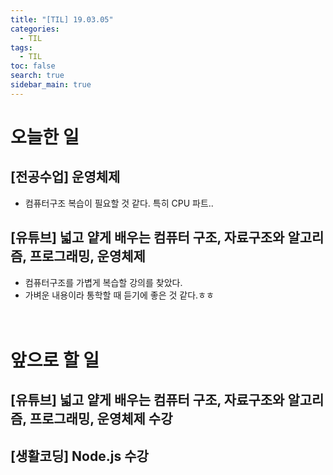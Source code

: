 ```yaml
---
title: "[TIL] 19.03.05"
categories: 
  - TIL
tags: 
  - TIL
toc: false
search: true
sidebar_main: true
---
```


# 오늘한 일

## [전공수업] 운영체제
* 컴퓨터구조 복습이 필요할 것 같다. 특히 CPU 파트..

## [유튜브] 넓고 얕게 배우는 컴퓨터 구조, 자료구조와 알고리즘, 프로그래밍, 운영체제
* 컴퓨터구조를 가볍게 복습할 강의를 찾았다.
* 가벼운 내용이라 통학할 때 듣기에 좋은 것 같다.ㅎㅎ
<br><br><br>


# 앞으로 할 일

## [유튜브] 넓고 얕게 배우는 컴퓨터 구조, 자료구조와 알고리즘, 프로그래밍, 운영체제 수강

## [생활코딩] Node.js 수강